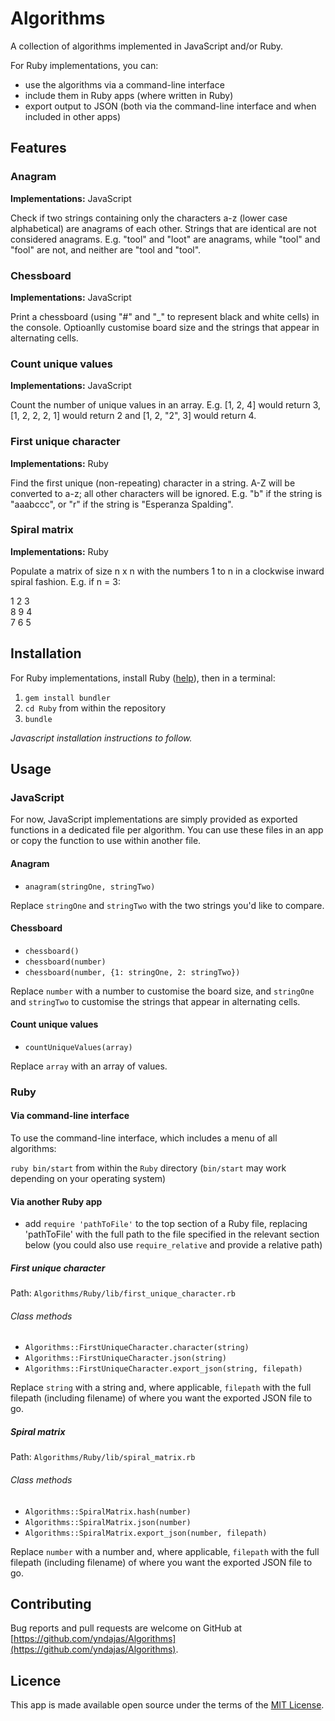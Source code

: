 # Algorithms

A collection of algorithms implemented in JavaScript and/or Ruby.

For Ruby implementations, you can:

- use the algorithms via a command-line interface
- include them in Ruby apps (where written in Ruby)
- export output to JSON (both via the command-line interface and when included in other apps)

## Features

### Anagram

<b>Implementations:</b> JavaScript

Check if two strings containing only the characters a-z (lower case alphabetical) are anagrams of each other. Strings that are identical are not considered anagrams. E.g. "tool" and "loot" are anagrams, while "tool" and "fool" are not, and neither are "tool and "tool".

### Chessboard

<b>Implementations:</b> JavaScript

Print a chessboard (using "#" and "_" to represent black and white cells) in the console. Optioanlly customise board size and the strings that appear in alternating cells.

### Count unique values

<b>Implementations:</b> JavaScript

Count the number of unique values in an array. E.g. [1, 2, 4] would return 3, [1, 2, 2, 2, 1] would return 2 and [1, 2, "2", 3] would return 4.

### First unique character

<b>Implementations:</b> Ruby

Find the first unique (non-repeating) character in a string. A-Z will be converted to a-z; all other characters will be ignored. E.g. "b" if the string is "aaabccc", or "r" if the string is "Esperanza Spalding".

### Spiral matrix

<b>Implementations:</b> Ruby

Populate a matrix of size n x n with the numbers 1 to n in a clockwise inward spiral fashion. E.g. if n = 3:

1 2 3<br/>
8 9 4<br/>
7 6 5

## Installation

For Ruby implementations, install Ruby ([help](https://www.ruby-lang.org/en/documentation/installation)</a>), then in a terminal:

1. `gem install bundler`
2. `cd Ruby` from within the repository
3. `bundle`

<i>Javascript installation instructions to follow.</i>

## Usage

### JavaScript

For now, JavaScript implementations are simply provided as exported functions in a dedicated file per algorithm. You can use these files in an app or copy the function to use within another file.

#### Anagram

- `anagram(stringOne, stringTwo)`

Replace `stringOne` and `stringTwo` with the two strings you'd like to compare.

#### Chessboard

- `chessboard()`
- `chessboard(number)`
- `chessboard(number, {1: stringOne, 2: stringTwo})`

Replace `number` with a number to customise the board size, and `stringOne` and `stringTwo` to customise the strings that appear in alternating cells.

#### Count unique values

- `countUniqueValues(array)`

Replace `array` with an array of values.

### Ruby

#### Via command-line interface

To use the command-line interface, which includes a menu of all algorithms:

`ruby bin/start` from within the `Ruby` directory (`bin/start` may work depending on your operating system)

#### Via another Ruby app

- add `require 'pathToFile'` to the top section of a Ruby file, replacing 'pathToFile' with the full path to the file specified in the relevant section below (you could also use `require_relative` and provide a relative path)

##### First unique character

Path: `Algorithms/Ruby/lib/first_unique_character.rb`

###### Class methods

- `Algorithms::FirstUniqueCharacter.character(string)`
- `Algorithms::FirstUniqueCharacter.json(string)`
- `Algorithms::FirstUniqueCharacter.export_json(string, filepath)`

Replace `string` with a string and, where applicable, `filepath` with the full filepath (including filename) of where you want the exported JSON file to go.

##### Spiral matrix

Path: `Algorithms/Ruby/lib/spiral_matrix.rb`

###### Class methods

- `Algorithms::SpiralMatrix.hash(number)`
- `Algorithms::SpiralMatrix.json(number)`
- `Algorithms::SpiralMatrix.export_json(number, filepath)`

Replace `number` with a number and, where applicable, `filepath` with the full filepath (including filename) of where you want the exported JSON file to go.

## Contributing

Bug reports and pull requests are welcome on GitHub at [https://github.com/yndajas/Algorithms](https://github.com/yndajas/Algorithms).

## Licence

This app is made available open source under the terms of the [MIT License](https://opensource.org/licenses/MIT).
